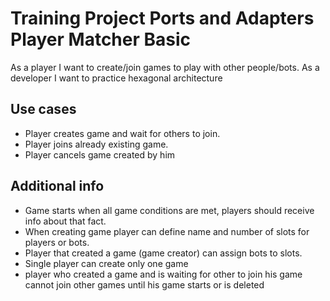 # Training Project Ports and Adapters Player Matcher Basic

As a player I want to create/join games to play with other people/bots.
As a developer I want to practice hexagonal architecture

## Use cases
- Player creates game and wait for others to join.
- Player joins already existing game.
- Player cancels game created by him

## Additional info
- Game starts when all game conditions are met, players should receive info about that fact.
- When creating game player can define name and number of slots for players or bots.
- Player that created a game (game creator) can assign bots to slots.
- Single player can create only one game
- player who created a game and is waiting for other to join his game cannot join other games until his game starts or is deleted